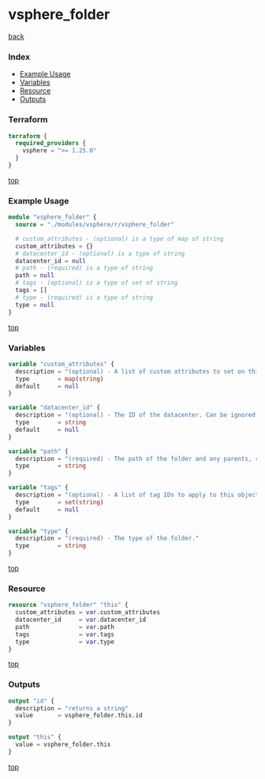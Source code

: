 # vsphere_folder

[back](../vsphere.md)

### Index

- [Example Usage](#example-usage)
- [Variables](#variables)
- [Resource](#resource)
- [Outputs](#outputs)

### Terraform

```terraform
terraform {
  required_providers {
    vsphere = ">= 1.25.0"
  }
}
```

[top](#index)

### Example Usage

```terraform
module "vsphere_folder" {
  source = "./modules/vsphere/r/vsphere_folder"

  # custom_attributes - (optional) is a type of map of string
  custom_attributes = {}
  # datacenter_id - (optional) is a type of string
  datacenter_id = null
  # path - (required) is a type of string
  path = null
  # tags - (optional) is a type of set of string
  tags = []
  # type - (required) is a type of string
  type = null
}
```

[top](#index)

### Variables

```terraform
variable "custom_attributes" {
  description = "(optional) - A list of custom attributes to set on this resource."
  type        = map(string)
  default     = null
}

variable "datacenter_id" {
  description = "(optional) - The ID of the datacenter. Can be ignored if creating a datacenter folder, otherwise required."
  type        = string
  default     = null
}

variable "path" {
  description = "(required) - The path of the folder and any parents, relative to the datacenter and folder type being defined."
  type        = string
}

variable "tags" {
  description = "(optional) - A list of tag IDs to apply to this object."
  type        = set(string)
  default     = null
}

variable "type" {
  description = "(required) - The type of the folder."
  type        = string
}
```

[top](#index)

### Resource

```terraform
resource "vsphere_folder" "this" {
  custom_attributes = var.custom_attributes
  datacenter_id     = var.datacenter_id
  path              = var.path
  tags              = var.tags
  type              = var.type
}
```

[top](#index)

### Outputs

```terraform
output "id" {
  description = "returns a string"
  value       = vsphere_folder.this.id
}

output "this" {
  value = vsphere_folder.this
}
```

[top](#index)